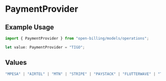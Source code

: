 # PaymentProvider

## Example Usage

```typescript
import { PaymentProvider } from "open-billing/models/operations";

let value: PaymentProvider = "TIGO";
```

## Values

```typescript
"MPESA" | "AIRTEL" | "MTN" | "STRIPE" | "PAYSTACK" | "FLUTTERWAVE" | "TIGO" | "ORANGE" | "DPO" | "SELCOM"
```
